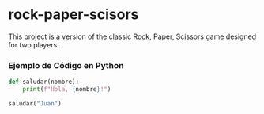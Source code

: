 # rock-paper-scisors
This project is a version of the classic Rock, Paper, Scissors game designed for two players.
### Ejemplo de Código en Python

```python
def saludar(nombre):
    print(f"Hola, {nombre}!")

saludar("Juan")
